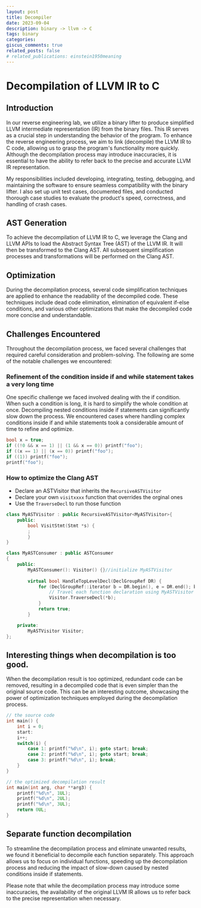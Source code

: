 ```yaml
---
layout: post
title: Decompiler
date: 2023-09-04
description: binary -> llvm -> C
tags: binary
categories: 
giscus_comments: true
related_posts: false
# related_publications: einstein1950meaning
---
```


# Decompilation of LLVM IR to C

## Introduction
In our reverse engineering lab, we utilize a binary lifter to produce simplified LLVM intermediate representation (IR) from the binary files. This IR serves as a crucial step in understanding the behavior of the program. To enhance the reverse engineering process, we aim to link (decompile) the LLVM IR to C code, allowing us to grasp the program's functionality more quickly. Although the decompilation process may introduce inaccuracies, it is essential to have the ability to refer back to the precise and accurate LLVM IR representation.

My responsibilities included developing, integrating, testing,
debugging, and maintaining the software to ensure seamless compatibility with the
binary lifter. I also set up unit test cases, documented files, and conducted thorough
case studies to evaluate the product's speed, correctness, and handling of crash
cases.

## AST Generation
To achieve the decompilation of LLVM IR to C, we leverage the Clang and LLVM APIs to load the Abstract Syntax Tree (AST) of the LLVM IR. It will then be transformed to the Clang AST. All subsequent simplification processes and transformations will be performed on the Clang AST.

## Optimization
During the decompilation process, several code simplification techniques are applied to enhance the readability of the decompiled code. These techniques include dead code elimination, elimination of equivalent if-else conditions, and various other optimizations that make the decompiled code more concise and understandable.

## Challenges Encountered
Throughout the decompilation process, we faced several challenges that required careful consideration and problem-solving. The following are some of the notable challenges we encountered:

### Refinement of the condition inside if and while statement takes a very long time
One specific challenge we faced involved dealing with the if condition. When such a condition is long, it is hard to simplify the whole condition at once. Decompiling nested conditions inside if statements can significantly slow down the process. We encountered cases where handling complex conditions inside if and while statements took a considerable amount of time to refine and optimize.
```c
bool x = true;
if ((!0 && x == 1) || (1 && x == 0)) printf("foo");
if ((x == 1) || (x == 0)) printf("foo");
if ((1)) printf("foo");
printf("foo");
```

### How to optimize the Clang AST
- Declare an ASTVisitor that inherits the `RecursiveASTVisitor`
- Declare your own `visitxxxx` function that overrides the orginal ones
- Use the `TraverseDecl` to run those function

```c++
class MyASTVisitor : public RecursiveASTVisitor<MyASTVisitor>{
    public:
        bool VisitStmt(Stmt *s) {
        ;
        }
}

class MyASTConsumer : public ASTConsumer
{
    public:
        MyASTConsumer(): Visitor() {}//initialize MyASTVisitor
        
        virtual bool HandleTopLevelDecl(DeclGroupRef DR) {
            for (DeclGroupRef::iterator b = DR.begin(), e = DR.end(); b != e; ++b) {
                // Travel each function declaration using MyASTVisitor
                Visitor.TraverseDecl(*b);
            }
            return true;
        }

    private:
        MyASTVisitor Visitor;
};
```


## Interesting things when decompilation is too good.
When the decompilation result is too optimized, redundant code can be removed, resulting in a decompiled code that is even simpler than the original source code. This can be an interesting outcome, showcasing the power of optimization techniques employed during the decompilation process.
```c
// the source code
int main() {
    int i = 0;
    start:
    i++;
    switch(i) {
        case 1: printf("%d\n", i); goto start; break;
        case 2: printf("%d\n", i); goto start; break;
        case 3: printf("%d\n", i); break;
    }
}
```
```c
// the optimized decompilation result
int main(int arg, char **arg3) {
    printf("%d\n", 1UL);
    printf("%d\n", 2UL);
    printf("%d\n", 3UL);
    return 0UL;
}
```

## Separate function decompilation
To streamline the decompilation process and eliminate unwanted results, we found it beneficial to decompile each function separately. This approach allows us to focus on individual functions, speeding up the decompilation process and reducing the impact of slow-down caused by nested conditions inside if statements.

Please note that while the decompilation process may introduce some inaccuracies, the availability of the original LLVM IR allows us to refer back to the precise representation when necessary.